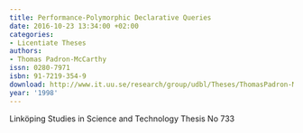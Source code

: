 ```yaml
---
title: Performance-Polymorphic Declarative Queries
date: 2016-10-23 13:34:00 +02:00
categories:
- Licentiate Theses
authors:
- Thomas Padron-McCarthy
issn: 0280-7971
isbn: 91-7219-354-9
download: http://www.it.uu.se/research/group/udbl/Theses/ThomasPadron-McCarthyLic.pdf
year: '1998'
---
```


Linköping Studies in Science and Technology Thesis No 733
